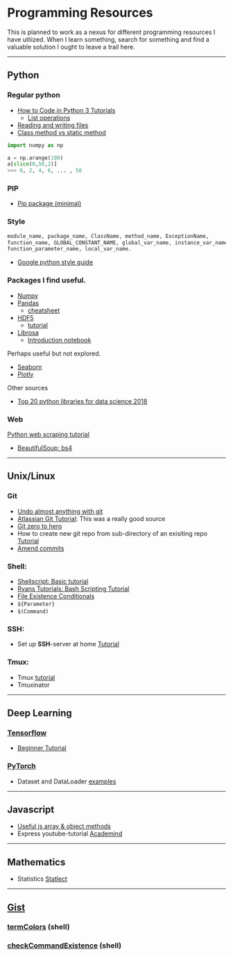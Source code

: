 # Programming Resources

This is planned to work as a nexus for different programming resources I have utliized.
When I learn something, search for something and find a valuable solution I ought to leave
a trail here.

------------------
## Python

### Regular python
* [How to Code in Python 3 Tutorials](https://www.digitalocean.com/community/tutorial_series/how-to-code-in-python-3)
  * [List operations](https://www.digitalocean.com/community/tutorials/how-to-use-list-methods-in-python-3) 
* [Reading and writing files](http://www.pythonforbeginners.com/files/reading-and-writing-files-in-python)
* [Class method vs static method](http://www.bogotobogo.com/python/python_differences_between_static_method_and_class_method_instance_method.php)

```python
import numpy as np

a = np.arange(100)
a[slice(0,50,2)]
>>> 0, 2, 4, 6, ... , 50

```
### PIP
* [Pip package (minimal)](http://python-packaging.readthedocs.io/en/latest/minimal.html)

### Style

```python
module_name, package_name, ClassName, method_name, ExceptionName, 
function_name, GLOBAL_CONSTANT_NAME, global_var_name, instance_var_name,
function_parameter_name, local_var_name.
```
* [Google python style guide](https://github.com/google/styleguide/blob/gh-pages/pyguide.md)


### Packages I find useful.
* [Numpy](https://docs.scipy.org/doc/numpy/user/quickstart.html)
* [Pandas](https://pandas.pydata.org/) 
  * [cheatsheet](https://github.com/pandas-dev/pandas/blob/master/doc/cheatsheet/Pandas_Cheat_Sheet.pdf)
* [HDF5](https://www.h5py.org/)
  * [tutorial](http://christopherlovell.co.uk/blog/2016/04/27/h5py-intro.html)
* [Librosa](https://github.com/librosa/librosa)
  * [Introduction notebook](http://nbviewer.jupyter.org/github/librosa/librosa/blob/master/examples/LibROSA%20demo.ipynb)

Perhaps useful but not explored.
* [Seaborn](https://seaborn.pydata.org/)
* [Plotly](https://plot.ly/)

Other sources
* [Top 20 python libraries for data science 2018](https://www.datasciencecentral.com/profiles/blogs/top-20-python-libraries-for-data-science-in-2018) 

### Web
[Python web scraping tutorial](https://www.dataquest.io/blog/web-scraping-tutorial-python/)
* [BeautifulSoup: bs4]()


------------------
## Unix/Linux

### Git
* [Undo almost anything with git](https://blog.github.com/2015-06-08-how-to-undo-almost-anything-with-git/)
* [Atlassian Git Tutorial](https://www.atlassian.com/git/tutorials): This was a really good source
* [Git zero to hero](https://hackernoon.com/git-from-zero-to-hero-starting-with-foundations-e42e49b524c5)
* How to create new git repo from sub-directory of an exisiting repo [Tutorial](https://aigeec.com/how-to-split-a-git-repo/)
* [Amend commits](https://medium.com/@igor_marques/git-basics-adding-more-changes-to-your-last-commit-1629344cb9a8) 

### Shell:
* [Shellscript: Basic tutorial](https://www.shellscript.sh/index.html) 
* [Ryans Tutorials: Bash Scripting Tutorial](https://ryanstutorials.net/bash-scripting-tutorial/) 
* [File Existence Conditionals](https://www.cyberciti.biz/tips/find-out-if-file-exists-with-conditional-expressions.html)
* `${Parameter}`
* `$(Command)`

### SSH:
* Set up **SSH**-server at home [Tutorial](https://dev.to/zduey/how-to-set-up-an-ssh-server-on-a-home-computer)


### Tmux:
  * Tmux [tutorial](https://minimul.com/teaches/tmux)
  * Tmuxinator

------------------
## Deep Learning
### [Tensorflow](https://www.tensorflow.org/)
* [Beginner Tutorial](https://jacobbuckman.com/post/tensorflow-the-confusing-parts-1/)

### [PyTorch](https://pytorch.org/)
* Dataset and DataLoader [examples](https://github.com/utkuozbulak/pytorch-custom-dataset-examples)

------------------
## Javascript
* [Useful js array & object methods](https://codeburst.io/useful-javascript-array-and-object-methods-6c7971d93230)
* Express youtube-tutorial [Academind](https://www.youtube.com/watch?v=bf8L9tQi_MQ)

------------------

## Mathematics
* Statistics [Statlect](https://www.statlect.com/)

------------------
## [Gist](https://gist.github.com/ErikEkstedt)

### [termColors](https://gist.github.com/ErikEkstedt/9ce3553dfc92341f3a6d9927fcc3c7bb) (shell)
<script src="https://gist.github.com/ErikEkstedt/9ce3553dfc92341f3a6d9927fcc3c7bb.js"></script>
### [checkCommandExistence](https://gist.github.com/ErikEkstedt/01caadaaee719cba35123638882e3494#file-checkcommandexistence-sh) (shell)
<script src="https://gist.github.com/ErikEkstedt/01caadaaee719cba35123638882e3494.js"></script>
